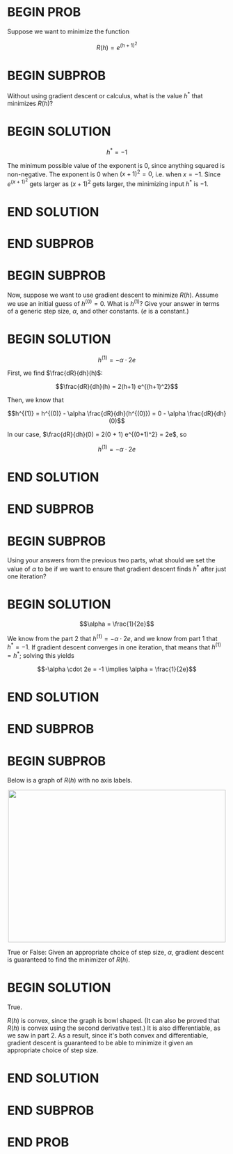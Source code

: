 # BEGIN PROB

Suppose we want to minimize the function

$$R(h) = e^{(h + 1)^2}$$

# BEGIN SUBPROB

Without using gradient descent or calculus, what is the
value $h^*$ that minimizes $R(h)$?

# BEGIN SOLUTION

$$h^* = -1$$

The minimum possible value of the exponent is $0$, since anything
squared is non-negative. The exponent is 0 when $(x+1)^2 = 0$, i.e. when
$x = -1$. Since $e^{(x+1)^2}$ gets larger as $(x+1)^2$ gets larger, the
minimizing input $h^*$ is $-1$.

# END SOLUTION

# END SUBPROB

# BEGIN SUBPROB

Now, suppose we want to use gradient descent to minimize
$R(h)$. Assume we use an initial guess of $h^{(0)} = 0$. What is $h^{(1)}$? Give
your answer in terms of a generic step size, $\alpha$, and other
constants. ($e$ is a constant.)

# BEGIN SOLUTION

$$h^{(1)} = -\alpha \cdot 2e$$

First, we find $\frac{dR}{dh}(h)$:

$$\frac{dR}{dh}(h) = 2(h+1) e^{(h+1)^2}$$

Then, we know that

$$h^{(1)} = h^{(0)} - \alpha \frac{dR}{dh}(h^{(0)}) = 0 - \alpha \frac{dR}{dh}(0)$$

In our case, $\frac{dR}{dh}(0) = 2(0 + 1) e^{(0+1)^2} = 2e$, so

$$h^{(1)} = -\alpha \cdot 2e$$

# END SOLUTION

# END SUBPROB

# BEGIN SUBPROB

Using your answers from the previous two parts, what
should we set the value of $\alpha$ to be if we want to ensure that
gradient descent finds $h^*$ after just one iteration?

# BEGIN SOLUTION

$$\alpha = \frac{1}{2e}$$

We know from the part 2 that $h^{(1)} = -\alpha \cdot 2e$, and we know from part
1 that $h^* = -1$. If gradient descent converges in one iteration, that
means that $h^{(1)} = h^*$; solving this yields

$$-\alpha \cdot 2e = -1 \implies \alpha = \frac{1}{2e}$$

# END SOLUTION

# END SUBPROB

# BEGIN SUBPROB

Below is a graph of $R(h)$ with no axis labels.

<!-- TODO -->

<center><img src="../assets/images/disc11/graph.png" width="500" height="350"></center>

True or False: Given an appropriate choice of step size, $\alpha$,
gradient descent is guaranteed to find the minimizer of $R(h)$.

# BEGIN SOLUTION

True.

$R(h)$ is convex, since the graph is bowl shaped. (It can also
be proved that $R(h)$ is convex using the second derivative test.) It is
also differentiable, as we saw in part 2. As a result, since it's both
convex and differentiable, gradient descent is guaranteed to be able to
minimize it given an appropriate choice of step size.

# END SOLUTION

# END SUBPROB

# END PROB
